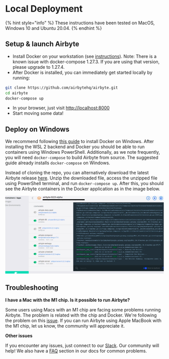 # Local Deployment

{% hint style="info" %}
These instructions have been tested on MacOS, Windows 10 and Ubuntu 20.04.
{% endhint %}

## Setup & launch Airbyte

* Install Docker on your workstation \(see [instructions](https://www.docker.com/products/docker-desktop)\). Note: There is a known issue with docker-compose 1.27.3. If you are using that version, please upgrade to 1.27.4.
* After Docker is installed, you can immediately get started locally by running:

```bash
git clone https://github.com/airbytehq/airbyte.git
cd airbyte
docker-compose up
```

* In your browser, just visit [http://localhost:8000](http://localhost:8000)
* Start moving some data!

## Deploy on Windows

We recommend following [this guide](https://docs.docker.com/docker-for-windows/install/) to install Docker on Windows. After installing the WSL 2 backend and Docker you should be able to run containers using Windows PowerShell. Additionally, as we note frequently, you will need `docker-compose` to build Airbyte from source. The suggested guide already installs `docker-compose` on Windows. 

Instead of cloning the repo, you can alternatively download the latest Airbyte release [here](https://github.com/airbytehq/airbyte/releases). Unzip the downloaded file, access the unzipped file using PowerShell terminal, and run `docker-compose up`. After this, you should see the Airbyte containers in the Docker application as in the image below.

![](../.gitbook/assets/airbyte_deploy_windows_docker.png)

## Troubleshooting

**I have a Mac with the M1 chip. Is it possible to run Airbyte?**

Some users using Macs with an M1 chip are facing some problems running Airbyte.
The problem is related with the chip and Docker.  We're following the problem on this [issue](https://github.com/airbytehq/airbyte/issues/2017).
If you can run Airbyte using Apple MacBook with the M1 chip, let us know, the community will appreciate it.

**Other issues**

If you encounter any issues, just connect to our [Slack](https://slack.airbyte.io). Our community will help! We also have a [FAQ](../faq/technical-support.md) section in our docs for common problems.


